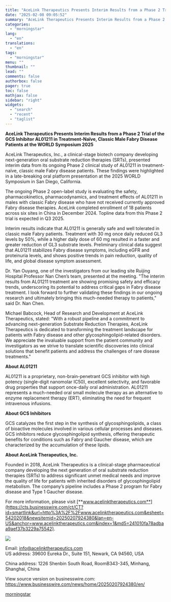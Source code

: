 ```yaml
---
title: "AceLink Therapeutics Presents Interim Results from a Phase 2 Trial of the GCS Inhibitor AL01211 in Treatment-Naïve, Classic Male Fabry Disease Patients at the WORLD Symposium 2025"
date: "2025-02-08 09:05:52"
summary: "AceLink Therapeutics Presents Interim Results from a Phase 2 Trial of the GCS Inhibitor AL01211 in Treatment-Naïve, Classic Male Fabry Disease Patients at the WORLD Symposium 2025 AceLink Therapeutics, Inc., a clinical-stage biotech company developing next-generation oral substrate reduction therapies (SRTs), presented interim data from its ongoing Phase 2 clinical..."
categories:
  - "morningstar"
lang:
  - "en"
translations:
  - "en"
tags:
  - "morningstar"
menu: ""
thumbnail: ""
lead: ""
comments: false
authorbox: false
pager: true
toc: false
mathjax: false
sidebar: "right"
widgets:
  - "search"
  - "recent"
  - "taglist"
---
```


**AceLink Therapeutics Presents Interim Results from a Phase 2 Trial of the GCS Inhibitor AL01211 in Treatment-Naïve, Classic Male Fabry Disease Patients at the WORLD Symposium 2025**

AceLink Therapeutics, Inc., a clinical-stage biotech company developing next-generation oral substrate reduction therapies (SRTs), presented interim data from its ongoing Phase 2 clinical study of AL01211 in treatment-naïve, classic male Fabry disease patients. These findings were highlighted in a late-breaking oral platform presentation at the 2025 WORLD Symposium in San Diego, California.

The ongoing Phase 2 open-label study is evaluating the safety, pharmacokinetics, pharmacodynamics, and treatment effects of AL01211 in males with classic Fabry disease who have not received currently approved Fabry disease therapies. AceLink completed enrollment of 18 patients across six sites in China in December 2024. Topline data from this Phase 2 trial is expected in Q3 2025.

Interim results indicate that AL01211 is generally safe and well tolerated in classic male Fabry patients. Treatment with 30 mg once daily reduced GL3 levels by 50%, while a higher daily dose of 60 mg resulted in a faster and greater reduction of GL3 substrate levels. Preliminary clinical data suggest that AL01211 stabilizes Fabry disease symptoms, including eGFR and proteinuria levels, and shows positive trends in pain reduction, quality of life, and global disease symptom assessment.

Dr. Yan Ouyang, one of the investigators from our leading site Ruijing Hospital Professor Nan Chen’s team, presented at the meeting. "The interim results from AL01211 treatment are showing promising safety and efficacy trends, underscoring its potential to address critical gaps in Fabry disease treatment. I look forward to further validating these findings in our ongoing research and ultimately bringing this much-needed therapy to patients," said Dr. Nan Chen.

Michael Babcock, Head of Research and Development at AceLink Therapeutics, stated: "With a robust pipeline and a commitment to advancing next-generation Substrate Reduction Therapies, AceLink Therapeutics is dedicated to transforming the treatment landscape for patients with Fabry disease and other glycosphingolipid-related disorders. We appreciate the invaluable support from the patient community and investigators as we strive to translate scientific discoveries into clinical solutions that benefit patients and address the challenges of rare disease treatments."

**About AL01211**

AL01211 is a proprietary, non-brain-penetrant GCS inhibitor with high potency (single-digit nanomolar IC50), excellent selectivity, and favorable drug properties that support once-daily oral administration. AL01211 represents a much-needed oral small molecule therapy as an alternative to enzyme replacement therapy (ERT), eliminating the need for frequent intravenous infusions.

**About GCS Inhibitors**

GCS catalyzes the first step in the synthesis of glycosphingolipids, a class of bioactive molecules involved in various cellular processes and diseases. GCS inhibitors reduce glycosphingolipid synthesis, offering therapeutic benefits for conditions such as Fabry and Gaucher disease, which are characterized by the accumulation of these lipids.

**About AceLink Therapeutics, Inc.**

Founded in 2018, AceLink Therapeutics is a clinical-stage pharmaceutical company developing the next generation of oral substrate reduction therapies (SRTs) to address significant unmet medical needs and improve the quality of life for patients with inherited disorders of glycosphingolipid metabolism. The company’s pipeline includes a Phase 2 program for Fabry disease and Type 1 Gaucher disease.

For more information, please visit [**www.acelinktherapeutics.com**](https://cts.businesswire.com/ct/CT?id=smartlink&url=http%3A%2F%2Fwww.acelinktherapeutics.com&esheet=54202018&newsitemid=20250207924380&lan=en-US&anchor=www.acelinktherapeutics.com&index=1&md5=241010fa78adbaa9aef37b3229a75542).

 ![](https://cts.businesswire.com/ct/CT?id=bwnews&sty=20250207924380r1&sid=mstr3&distro=nx&lang=en)

Email: [info@acelinktherapeutics.com](mailto:info@acelinktherapeutics.com)  
US address: 39600 Eureka Dr., Suite 151, Newark, CA 94560, USA
  
China address: 1226 Shenbin South Road, RoomB343-345, Minhang, Shanghai, China

View source version on businesswire.com: <https://www.businesswire.com/news/home/20250207924380/en/>

[morningstar](https://www.morningstar.com/news/business-wire/20250207924380/acelink-therapeutics-presents-interim-results-from-a-phase-2-trial-of-the-gcs-inhibitor-al01211-in-treatment-nave-classic-male-fabry-disease-patients-at-the-world-symposium-2025)
